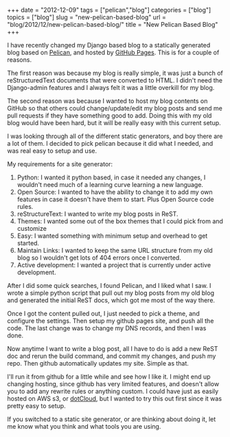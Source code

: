 +++
date = "2012-12-09"
tags = ["pelican","blog"]
categories = ["blog"]
topics = ["blog"]
slug = "new-pelican-based-blog"
url = "blog/2012/12/new-pelican-based-blog/"
title = "New Pelican Based Blog"
+++

I have recently changed my Django based blog to a statically generated
blog based on [Pelican](http://getpelican.com), and hosted by [GitHub
Pages](http://pages.github.com). This is for a couple of reasons.

The first reason was because my blog is really simple, it was just a
bunch of reStructuredText documents that were converted to HTML. I
didn't need the Django-admin features and I always felt it was a little
overkill for my blog.

The second reason was because I wanted to host my blog contents on
GitHub so that others could change/update/edit my blog posts and send me
pull requests if they have something good to add. Doing this with my old
blog would have been hard, but it will be really easy with this current
setup.

I was looking through all of the different static generators, and boy
there are a lot of them. I decided to pick pelican because it did what I
needed, and was real easy to setup and use.

My requirements for a site generator:

1.  Python: I wanted it python based, in case it needed any changes, I
    wouldn't need much of a learning curve learning a new language.
2.  Open Source: I wanted to have the ability to change it to add my own
    features in case it doesn't have them to start. Plus Open Source
    code rules.
3.  reStructureText: I wanted to write my blog posts in ReST.
4.  Themes: I wanted some out of the box themes that I could pick from
    and customize
5.  Easy: I wanted something with minimum setup and overhead to
    get started.
6.  Maintain Links: I wanted to keep the same URL structure from my old
    blog so I wouldn't get lots of 404 errors once I converted.
7.  Active development: I wanted a project that is currently under
    active development.

After I did some quick searches, I found Pelican, and I liked what I
saw. I wrote a simple python script that pull out my blog posts from my
old blog and generated the initial ReST docs, which got me most of the
way there.

Once I got the content pulled out, I just needed to pick a theme, and
configure the settings. Then setup my github pages site, and push all
the code. The last change was to change my DNS records, and then I was
done.

Now anytime I want to write a blog post, all I have to do is add a new
ReST doc and rerun the build command, and commit my changes, and push my
repo. Then github automatically updates my site. Simple as that.

I'll run it from github for a little while and see how I like it. I
might end up changing hosting, since github has very limited features,
and doesn't allow you to add any rewrite rules or anything custom. I
could have just as easily hosted on AWS s3, or
[dotCloud](http://dotCloud.com), but I wanted to try this out first
since it was pretty easy to setup.

If you switched to a static site generator, or are thinking about doing
it, let me know what you think and what tools you are using.
